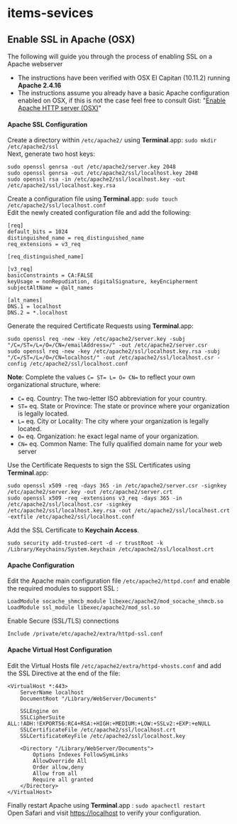# items-sevices

## Enable SSL in Apache (OSX)

The following will guide you through the process of enabling SSL on a Apache webserver
- The instructions have been verified with OSX El Capitan (10.11.2) running **Apache 2.4.16**
- The instructions assume you already have a basic Apache configuration enabled on OSX, if this is not the case feel free to consult Gist: "[Enable Apache HTTP server (OSX)](http://)"

#### Apache SSL Configuration

Create a directory within `/etc/apache2/` using **Terminal**.app: `sudo mkdir /etc/apache2/ssl`  
Next, generate two host keys:
```
sudo openssl genrsa -out /etc/apache2/server.key 2048
sudo openssl genrsa -out /etc/apache2/ssl/localhost.key 2048
sudo openssl rsa -in /etc/apache2/ssl/localhost.key -out /etc/apache2/ssl/localhost.key.rsa
```

Create a configuration file using **Terminal**.app: `sudo touch /etc/apache2/ssl/localhost.conf`  
Edit the newly created configuration file and add the following:
```
[req]
default_bits = 1024
distinguished_name = req_distinguished_name
req_extensions = v3_req

[req_distinguished_name]

[v3_req]
basicConstraints = CA:FALSE
keyUsage = nonRepudiation, digitalSignature, keyEncipherment
subjectAltName = @alt_names

[alt_names]
DNS.1 = localhost
DNS.2 = *.localhost
```

Generate the required Certificate Requests using **Terminal**.app:
```
sudo openssl req -new -key /etc/apache2/server.key -subj "/C=/ST=/L=/O=/CN=/emailAddress=/" -out /etc/apache2/server.csr
sudo openssl req -new -key /etc/apache2/ssl/localhost.key.rsa -subj "/C=/ST=/L=/O=/CN=localhost/" -out /etc/apache2/ssl/localhost.csr -config /etc/apache2/ssl/localhost.conf
```
**Note**: Complete the values `C= ST= L= O= CN=` to reflect your own organizational structure, where:
* `C=` eq. Country: The two-letter ISO abbreviation for your country.
* `ST=` eq. State or Province: The state or province where your organization is legally located.
* `L=` eq. City or Locality: The city where your organization is legally located.
* `O=` eq. Organization: he exact legal name of your organization.
* `CN=` eq. Common Name: The fully qualified domain name for your web server


Use the Certificate Requests to sign the SSL Certificates using **Terminal**.app:
```
sudo openssl x509 -req -days 365 -in /etc/apache2/server.csr -signkey /etc/apache2/server.key -out /etc/apache2/server.crt
sudo openssl x509 -req -extensions v3_req -days 365 -in /etc/apache2/ssl/localhost.csr -signkey /etc/apache2/ssl/localhost.key.rsa -out /etc/apache2/ssl/localhost.crt -extfile /etc/apache2/ssl/localhost.conf
```

Add the SSL Certificate to **Keychain Access**.
```
sudo security add-trusted-cert -d -r trustRoot -k /Library/Keychains/System.keychain /etc/apache2/ssl/localhost.crt
```

#### Apache Configuration
Edit the Apache main configuration file `/etc/apache2/httpd.conf` and enable the required modules to support SSL :
```
LoadModule socache_shmcb_module libexec/apache2/mod_socache_shmcb.so
LoadModule ssl_module libexec/apache2/mod_ssl.so
```

Enable Secure (SSL/TLS) connections
```
Include /private/etc/apache2/extra/httpd-ssl.conf
```

#### Apache Virtual Host Configuration
Edit the Virtual Hosts file `/etc/apache2/extra/httpd-vhosts.conf` and add the SSL Directive at the end of the file:
```
<VirtualHost *:443>
    ServerName localhost
    DocumentRoot "/Library/WebServer/Documents"

    SSLEngine on
    SSLCipherSuite ALL:!ADH:!EXPORT56:RC4+RSA:+HIGH:+MEDIUM:+LOW:+SSLv2:+EXP:+eNULL
    SSLCertificateFile /etc/apache2/ssl/localhost.crt
    SSLCertificateKeyFile /etc/apache2/ssl/localhost.key

    <Directory "/Library/WebServer/Documents">
        Options Indexes FollowSymLinks
        AllowOverride All
        Order allow,deny
        Allow from all
        Require all granted
    </Directory>
</VirtualHost>
```

Finally restart Apache using **Terminal**.app : `sudo apachectl restart`  
Open Safari and visit [https://localhost](https://localhost) to verify your configuration.

